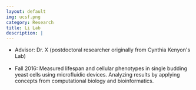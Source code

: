 ```yaml
---
layout: default
img: ucsf.png
category: Research
title: Li Lab
description: |
---
```


* Advisor: Dr. X (postdoctoral researcher originally from Cynthia Kenyon's Lab)
<br><br>
* Fall 2016: Measured lifespan and cellular phenotypes in single budding yeast cells using microfluidic devices. Analyzing results by applying concepts from computational biology and bioinformatics.